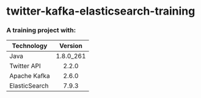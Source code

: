 # twitter-kafka-elasticsearch-training
### A training project with:
| Technology    |    Version    |
| ------------- |:-------------:|
| Java          |     1.8.0_261 |
| Twitter API   |     2.2.0     |
| Apache Kafka  |     2.6.0     |
| ElasticSearch |     7.9.3     |
